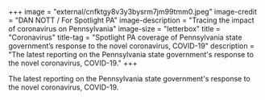 +++
image = "external/cnfktgy8v3y3bysrm7jm99tmm0.jpeg"
image-credit = "DAN NOTT / For Spotlight PA"
image-description = "Tracing the impact of coronavirus on Pennsylvania"
image-size = "letterbox"
title = "Coronavirus"
title-tag  = "Spotlight PA coverage of Pennsylvania state government’s response to the novel coronavirus, COVID-19"
description = "The latest reporting on the Pennsylvania state government's response to the novel coronavirus, COVID-19."
+++

The latest reporting on the Pennsylvania state government's response to the novel coronavirus, COVID-19.
